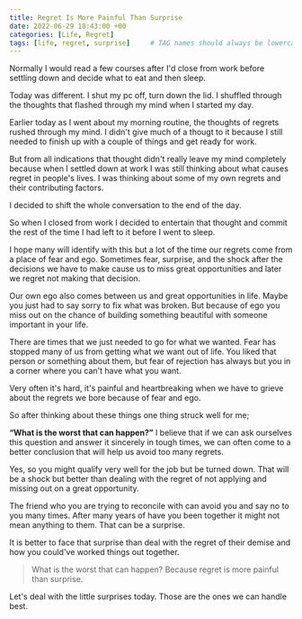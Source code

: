 ```yaml
---
title: Regret Is More Painful Than Surprise
date: 2022-06-29 18:43:00 +00
categories: [Life, Regret]
tags: [life, regret, surprise]     # TAG names should always be lowercase
---
```


Normally I would read a few courses after I'd close from work before settling down and decide what to eat and then sleep.

Today was different. I shut my pc off, turn down the lid. I shuffled through the thoughts that flashed through my mind when I started my day.

Earlier today as I went about my morning routine, the thoughts of regrets rushed through my mind. I didn't give much of a thougt to it because I still needed to finish up with a couple of things and get ready for work.

But from all indications that thought didn't really leave my mind completely because when I settled down at work I was still thinking about what causes regret in people's lives. I was thinking about some of my own regrets and their contributing factors. 

I decided to shift the whole conversation to the end of the day.

So when I closed from work I decided to entertain that thought and commit the rest of the time I had left to it before I went to sleep.

I hope many will identify with this but a lot of the time our regrets come from a place of fear and ego. Sometimes fear, surprise, and the shock after the decisions we have to make cause us to miss great opportunities and later we regret not making that decision.

Our own ego also comes between us and great opportunities in life. Maybe you just had to say sorry to fix what was broken. But because of ego you miss out on the chance of building something beautiful with someone important in your life.

There are times that we just needed to go for what we wanted. Fear has stopped many of us from getting what we want out of life. You liked that person or something about them, but fear of rejection has always but you in a corner where you can't have what you want.

Very often it's hard, it's painful and heartbreaking when we have to grieve about the regrets we bore because of fear and ego.

So after thinking about these things one thing struck well for me; 

**“What is the worst that can happen?”** I believe that if we can ask ourselves this question and answer it sincerely in tough times, we can often come to a better conclusion that will help us avoid too many regrets.

Yes, so you might qualify very well for the job but be turned down. That will be a shock but better than dealing with the regret of not applying and missing out on a great opportunity.

The friend who you are trying to reconcile with can avoid you and say no to you many times. After many years of have you been together it might not mean anything to them. That can be a surprise. 

It is better to face that surprise than deal with the regret of their demise and how you could've worked things out together.

> What is the worst that can happen? Because regret is more painful than surprise.

Let's deal with the little surprises today. Those are the ones we can handle best. 

